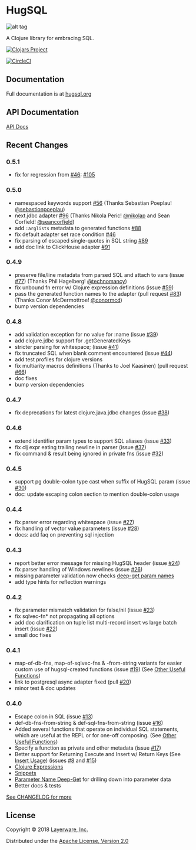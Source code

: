 # HugSQL

![alt tag](https://raw.github.com/layerware/hugsql/master/logo/hugsql_alpha_128.png)

A Clojure library for embracing SQL.

[![Clojars Project](https://img.shields.io/clojars/v/com.layerware/hugsql.svg)](https://clojars.org/com.layerware/hugsql)

[![CircleCI](https://circleci.com/gh/layerware/hugsql.svg?style=svg)](https://circleci.com/gh/layerware/hugsql)

## Documentation

Full documentation is at [hugsql.org](http://www.hugsql.org)

## API Documentation

[API Docs](http://layerware.github.io/hugsql)

## Recent Changes

### 0.5.1

 - fix for regression from [#46](https://github.com/layerware/hugsql/issues/46): [#105](https://github.com/layerware/hugsql/issues/105)


### 0.5.0

 - namespaced keywords support [#56](https://github.com/layerware/hugsql/issues/56)
   (Thanks Sebastian Poeplau! [@sebastionpoeplau](https://github.com/sebastianpoeplau))
 - next.jdbc adapter [#96](https://github.com/layerware/hugsql/issues/96)
   (Thanks Nikola Peric! [@nikolap](https://github.com/nikolap) and
   Sean Corfield! [@seancorfield](https://github.com/seancorfield))
 - add `:arglists` metadata to generated functions [#88](https://github.com/layerware/hugsql/issues/88)
 - fix default adapter set race condition [#46](https://github.com/layerware/hugsql/issues/46)
 - fix parsing of escaped single-quotes in SQL string [#89](https://github.com/layerware/hugsql/issues/89)
 - add doc link to ClickHouse adapter [#91](https://github.com/layerware/hugsql/issues/91)


### 0.4.9

 - preserve file/line metadata from parsed SQL and attach to vars
   (issue [#77](https://github.com/layerware/hugsql/issues/77))
   (Thanks Phil Hagelberg!
   [@technomancy](https://github.com/technomancy))
 - fix unbound fn error w/ Clojure expression definitions (issue
   [#59](https://github.com/layerware/hugsql/issues/59))
 - pass the generated function names to the adapter (pull request
   [#83](https://github.com/layerware/hugsql/issues/83)) (Thanks Conor
   McDermottroe! [@conormcd](https://github.com/conormcd))
 - bump version dependencies

### 0.4.8

 - add validation exception for no value for :name (issue
   [#39](https://github.com/layerware/hugsql/issues/39))
 - add clojure.jdbc support for .getGeneratedKeys
 - stricter parsing for whitespace; (issue
   [#41](https://github.com/layerware/hugsql/issues/41))
 - fix truncated SQL when blank comment encountered (issue
   [#44](https://github.com/layerware/hugsql/issues/44))
 - add test profiles for clojure versions
 - fix multiarity macros definitions (Thanks to Joel Kaasinen)
   (pull request [#66](https://github.com/layerware/hugsql/pull/66))
 - doc fixes
 - bump version dependencies

### 0.4.7

 - fix deprecations for latest clojure.java.jdbc changes (issue
   [#38](https://github.com/layerware/hugsql/issues/38))

### 0.4.6

 - extend identifier param types to support SQL aliases (issue
   [#33](https://github.com/layerware/hugsql/issues/33))
 - fix clj expr eating trailing newline in parser (issue
   [#37](https://github.com/layerware/hugsql/issues/37))
 - fix command & result being ignored in private fns (issue
   [#32](https://github.com/layerware/hugsql/issues/32))

### 0.4.5

 - support pg double-colon type cast when suffix of HugSQL param (issue
   [#30](https://github.com/layerware/hugsql/issues/30))
 - doc: update escaping colon section to mention double-colon usage

### 0.4.4

 - fix parser error regarding whitespace (issue
   [#27](https://github.com/layerware/hugsql/issues/27))
 - fix handling of vector value parameters (issue
   [#28](https://github.com/layerware/hugsql/issues/28))
 - docs: add faq on preventing sql injection

### 0.4.3

 - report better error message for missing HugSQL header (issue
   [#24](https://github.com/layerware/hugsql/issues/24))
 - fix parser handling of Windows newlines (issue
   [#26](https://github.com/layerware/hugsql/issues/26))
 - missing parameter validation now checks
   [deep-get param names](http://www.hugsql.org/#deep-get-param-name)
 - add type hints for reflection warnings

### 0.4.2

 - fix parameter mismatch validation for false/nil (issue
   [#23](https://github.com/layerware/hugsql/issues/23))
 - fix sqlvec-fn* not propagating all options
 - add doc clarification on tuple list multi-record insert vs large
   batch insert (issue
   [#22](https://github.com/layerware/hugsql/issues/22))
 - small doc fixes

### 0.4.1

 - map-of-db-fns, map-of-sqlvec-fns & -from-string variants for easier
   custom use of hugsql-created functions (issue
   [#19](https://github.com/layerware/hugsql/issues/19)) (See
   [Other Useful Functions](http://www.hugsql.org/#using-other-fns))
 - link to postgresql async adapter fixed (pull
   [#20](https://github.com/layerware/hugsql/pull/20))
 - minor test & doc updates

### 0.4.0

 - Escape colon in SQL (issue
   [#13](https://github.com/layerware/hugsql/issues/13))
 - def-db-fns-from-string & def-sql-fns-from-string (issue
   [#16](https://github.com/layerware/hugsql/issues/16))
 - Added several functions that operate on individual SQL statements,
   which are useful at the REPL or for one-off composing.  (See
   [Other Useful Functions](http://www.hugsql.org/#using-other-fns))
 - Specify a function as private and other metadata (issue [#17](https://github.com/layerware/hugsql/issues/17))
 - Better support for Returning Execute and Insert w/ Return Keys (See
   [Insert Usage](http://www.hugsql.org/#using-insert)) (issues
   [#8](https://github.com/layerware/hugsql/issues/8) and
   [#15](https://github.com/layerware/hugsql/issues/15))
 - [Clojure Expressions](http://www.hugsql.org/#using-expressions)
 - [Snippets](http://www.hugsql.org/#using-snippets)
 - [Parameter Name Deep-Get](http://www.hugsql.org/#deep-get-param-name) for drilling down into parameter data
 - Better docs & tests

[See CHANGELOG for more](https://github.com/layerware/hugsql/blob/master/CHANGELOG.md)


## License

Copyright © 2018 [Layerware, Inc.](http://www.layerware.com)

Distributed under the [Apache License, Version 2.0](http://www.apache.org/licenses/LICENSE-2.0.html)
